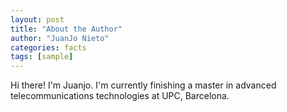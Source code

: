 ```yaml
---
layout: post
title: "About the Author"
author: "JuanJo Nieto"
categories: facts
tags: [sample]
---
```


Hi there! I'm Juanjo. I'm currently finishing a master in advanced telecommunications technologies at UPC, Barcelona.
